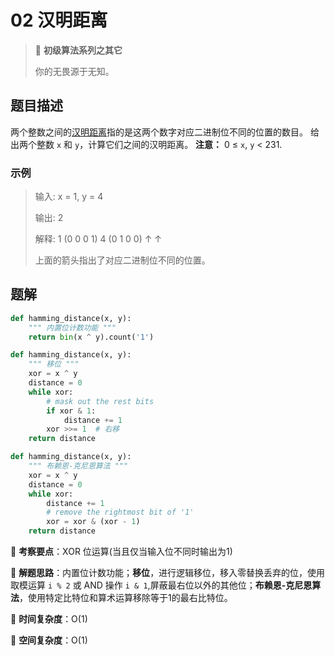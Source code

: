 # 02 汉明距离

> 🌈 **初级算法系列之其它**
>
> 你的无畏源于无知。

## 题目描述

两个整数之间的[汉明距离](https://baike.baidu.com/item/汉明距离)指的是这两个数字对应二进制位不同的位置的数目。
给出两个整数 `x` 和 `y`，计算它们之间的汉明距离。
**注意：** 0 ≤ `x`, `y` < 231.

### 示例

> 输入: x = 1, y = 4
>
> 输出: 2
>
> 解释:
> 1   (0 0 0 1)
> 4   (0 1 0 0)
> ↑   ↑
>
> 上面的箭头指出了对应二进制位不同的位置。
>

## 题解

```python
def hamming_distance(x, y):
    """ 内置位计数功能 """
    return bin(x ^ y).count('1')
```

```python
def hamming_distance(x, y):
    """ 移位 """
    xor = x ^ y
    distance = 0
    while xor:
        # mask out the rest bits
        if xor & 1:
            distance += 1
        xor >>= 1  # 右移
    return distance
```

```python
def hamming_distance(x, y):
    """ 布赖恩-克尼恩算法 """
    xor = x ^ y
    distance = 0
    while xor:
        distance += 1
        # remove the rightmost bit of '1'
        xor = xor & (xor - 1)
    return distance
```

🍥 **考察要点**：XOR 位运算(当且仅当输入位不同时输出为1)

🍬 **解题思路**：内置位计数功能；**移位**，进行逻辑移位，移入零替换丢弃的位，使用取模运算 `i % 2` 或 AND 操作 `i & 1`,屏蔽最右位以外的其他位；**布赖恩-克尼恩算法**，使用特定比特位和算术运算移除等于1的最右比特位。

🍉 **时间复杂度**：O(1)

🍭 **空间复杂度**：O(1)
